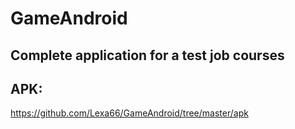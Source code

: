 # GameAndroid
Сomplete application for a test job courses
---
APK:
---
https://github.com/Lexa66/GameAndroid/tree/master/apk
